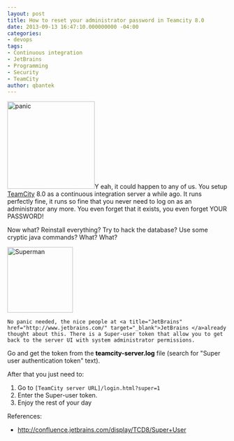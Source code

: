 ```yaml
---
layout: post
title: How to reset your administrator password in Teamcity 8.0
date: 2013-09-13 16:47:10.000000000 -04:00
categories:
- devops
tags:
- Continuous integration
- JetBrains
- Programming
- Security
- TeamCity
author: qbantek
---
```

<p>
<span class="image right"><img class="size-full wp-image-81 aligncenter" alt="panic" src="{{ site.baseurl }}/assets/images/panic.jpg" width="200" height="200" /></span>Y
eah, it could happen to any of us. You setup <a class="zem_slink" title="TeamCity" href="http://www.jetbrains.com/teamcity/" target="_blank" rel="homepage">TeamCity</a> 8.0 as a continuous integration server a while ago. It runs perfectly fine, it runs so fine that you never need to log on as an administrator any more. You even forget that it exists, you even forget YOUR PASSWORD! </p>
<p>Now what? Reinstall everything? Try to hack the database? Use some cryptic java commands? What? What?</p>
<p><span class="image left"><img class="size-thumbnail alignleft" alt="Superman" src="{{ site.baseurl }}/assets/images/superman.jpg?w=150" width="150" height="150" /></span>

    No panic needed, the nice people at <a title="JetBrains" href="http://www.jetbrains.com/" target="_blank">JetBrains </a>already thought about this. There is a Super-user token that allow you to get back to the server UI with system administrator permissions.
</p>
<p>Go and get the token from the <span style="color:#000000;"><strong>teamcity-server.log</strong></span> file (search for "Super user authentication token" text).</p>
<p>After that you just need to:</p>
<ol>
    <li>Go to
        <tt><code>[TeamCity server URL]/login.html?super=1</code></tt>
    </li>
    <li>Enter the Super-user token.</li>
    <li>Enjoy the rest of your day</li>
</ol>
<p>References:</p>
<ul>
    <li><a title="Teamcity 8.0 - Super User" href="http://confluence.jetbrains.com/display/TCD8/Super+User" target="_blank">http://confluence.jetbrains.com/display/TCD8/Super+User</a></li>
</ul>